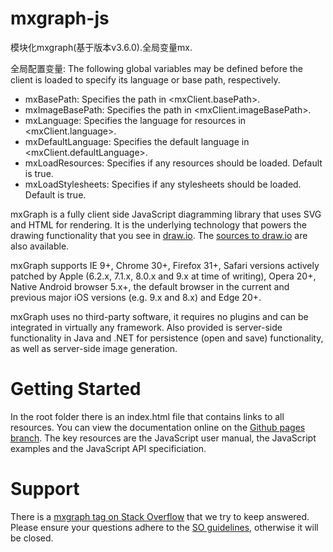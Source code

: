 mxgraph-js
=======

模块化mxgraph(基于版本v3.6.0).全局变量mx.

全局配置变量:
The following global variables may be defined before the client is loaded to
  specify its language or base path, respectively.
  
  - mxBasePath: Specifies the path in <mxClient.basePath>.
  - mxImageBasePath: Specifies the path in <mxClient.imageBasePath>.
  - mxLanguage: Specifies the language for resources in <mxClient.language>.
  - mxDefaultLanguage: Specifies the default language in <mxClient.defaultLanguage>.
  - mxLoadResources: Specifies if any resources should be loaded. Default is true.
  - mxLoadStylesheets: Specifies if any stylesheets should be loaded. Default is true.


mxGraph is a fully client side JavaScript diagramming library that uses SVG and HTML for rendering. It is the underlying technology that powers the drawing functionality that you see in [draw.io](https://www.draw.io). The [sources to draw.io](https://github.com/jgraph/draw.io) are also available.

mxGraph supports IE 9+, Chrome 30+, Firefox 31+, Safari versions actively patched by Apple (6.2.x, 7.1.x, 8.0.x and 9.x at time of writing), Opera 20+, Native Android browser 5.x+, the default browser in the current and previous major iOS versions (e.g. 9.x and 8.x) and Edge 20+.

mxGraph uses no third-party software, it requires no plugins and can be integrated in virtually any framework. Also provided is server-side functionality in Java and .NET for persistence (open and save) functionality, as well as server-side image generation.

Getting Started
===============

In the root folder there is an index.html file that contains links to all resources. You can view the documentation online on the [Github pages branch](https://jgraph.github.io/mxgraph/). The key resources are the JavaScript user manual, the JavaScript examples and the JavaScript API specificiation.

Support
=======

There is a [mxgraph tag on Stack Overflow](http://stackoverflow.com/questions/tagged/mxgraph) that we try to keep answered. Please ensure your questions adhere to the [SO guidelines](http://stackoverflow.com/help/on-topic), otherwise it will be closed.

